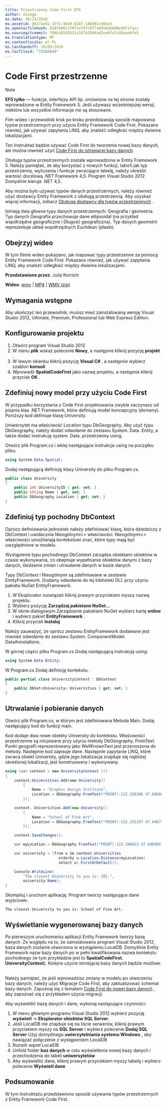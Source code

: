 ```yaml
---
title: Przestrzenny Code First EF6
author: divega
ms.date: 10/23/2016
ms.assetid: d617aed1-15f2-48a9-b187-186991c666e3
ms.openlocfilehash: 018f480c1f0f1e74fc9f7a8950a6880e96f1facc
ms.sourcegitcommit: 708b18520321c587b2046ad2ea9fa7c48aeebfe5
ms.translationtype: MT
ms.contentlocale: pl-PL
ms.lasthandoff: 10/09/2019
ms.locfileid: "72182649"
---
```

# <a name="spatial---code-first"></a>Code First przestrzenne
> [!NOTE]
> **EF5 tylko** — funkcje, interfejsy API itp. omówione na tej stronie zostały wprowadzone w Entity Framework 5. Jeśli używasz wcześniejszej wersji, niektóre lub wszystkie informacje nie są stosowane.

Film wideo i przewodnik krok po kroku przedstawiają sposób mapowania typów przestrzennych przy użyciu Entity Framework Code First. Pokazano również, jak używać zapytania LINQ, aby znaleźć odległość między dwiema lokalizacjami.

Ten Instruktaż będzie używać Code First do tworzenia nowej bazy danych, ale można również użyć [Code First do istniejącej bazy danych](~/ef6/modeling/code-first/workflows/existing-database.md).

Obsługa typów przestrzennych została wprowadzona w Entity Framework 5. Należy pamiętać, że aby korzystać z nowych funkcji, takich jak typ przestrzenny, wyliczenia i funkcje zwracające tabelę, należy określić wartość docelową .NET Framework 4,5. Program Visual Studio 2012 Domyślnie kieruje .NET 4,5.

Aby można było używać typów danych przestrzennych, należy również użyć dostawcy Entity Framework z obsługą przestrzenną. Aby uzyskać więcej informacji, zobacz [Obsługa dostawcy dla typów przestrzennych](~/ef6/fundamentals/providers/spatial-support.md) .

Istnieją dwa główne typy danych przestrzennych: Geografia i geometria. Typ danych Geografia przechowuje dane ellipsoidal (na przykład współrzędne geograficzne i Długość geograficzna). Typ danych geometrii reprezentuje układ współrzędnych Euclidean (płaski).

## <a name="watch-the-video"></a>Obejrzyj wideo
W tym filmie wideo pokazano, jak mapować typy przestrzenne za pomocą Entity Framework Code First. Pokazano również, jak używać zapytania LINQ, aby znaleźć odległość między dwiema lokalizacjami.

**Przedstawione przez**: Julia Kornich

**Wideo**: [wmv](https://download.microsoft.com/download/9/1/3/913EA17E-6F97-41D8-A4FE-805A0D83D26A/HDI-ITPro-MSDN-winvideo-spatialwithcodefirst.wmv) | [MP4](https://download.microsoft.com/download/9/1/3/913EA17E-6F97-41D8-A4FE-805A0D83D26A/HDI-ITPro-MSDN-mp4video-spatialwithcodefirst.m4v) | [WMV (zip)](https://download.microsoft.com/download/9/1/3/913EA17E-6F97-41D8-A4FE-805A0D83D26A/HDI-ITPro-MSDN-winvideo-spatialwithcodefirst.zip)

## <a name="pre-requisites"></a>Wymagania wstępne

Aby ukończyć ten przewodnik, musisz mieć zainstalowaną wersję Visual Studio 2012, Ultimate, Premium, Professional lub Web Express Edition.

## <a name="set-up-the-project"></a>Konfigurowanie projektu

1.  Otwórz program Visual Studio 2012
2.  W menu **plik** wskaż polecenie **Nowy**, a następnie kliknij pozycję **projekt** .
3.  W lewym okienku kliknij pozycję **Visual C\#** , a następnie wybierz szablon **konsoli**
4.  Wprowadź **SpatialCodeFirst** jako nazwę projektu, a następnie kliknij przycisk **OK** .

## <a name="define-a-new-model-using-code-first"></a>Zdefiniuj nowy model przy użyciu Code First

W przypadku korzystania z Code First projektowania zwykle zaczynasz od pisania klas .NET Framework, które definiują model koncepcyjny (domeny). Poniższy kod definiuje klasę University.

Uniwersytet ma właściwość Location typu DbGeography. Aby użyć typu DbGeography, należy dodać odwołanie do zestawu System. Data. Entity, a także dodać instrukcję system. Data. przestrzenny using.

Otwórz plik Program.cs i wklej następujące instrukcje using na początku pliku:

``` csharp
using System.Data.Spatial;
```

Dodaj następującą definicję klasy University do pliku Program.cs.

``` csharp
public class University  
{
    public int UniversityID { get; set; }
    public string Name { get; set; }
    public DbGeography Location { get; set; }
}
```

## <a name="define-the-dbcontext-derived-type"></a>Zdefiniuj typ pochodny DbContext

Oprócz definiowania jednostek należy zdefiniować klasę, która dziedziczy z DbContext i uwidacznia Nieogólnymi&lt;&gt; właściwości. Nieogólnymi&lt;&gt; właściwości umożliwiają kontekstowi znać, które typy mają być uwzględnione w modelu.

Wystąpienie typu pochodnego DbContext zarządza obiektami obiektów w czasie wykonywania, co obejmuje wypełnianie obiektów danymi z bazy danych, śledzenie zmian i utrwalanie danych w bazie danych.

Typy DbContext i Nieogólnymi są zdefiniowane w zestawie EntityFramework. Dodamy odwołanie do tej biblioteki DLL przy użyciu pakietu NuGet EntityFramework.

1.  W Eksplorator rozwiązań kliknij prawym przyciskiem myszy nazwę projektu.
2.  Wybierz pozycję **Zarządzaj pakietami NuGet...**
3.  W oknie dialogowym Zarządzanie pakietami NuGet wybierz kartę **online** i wybierz pakiet **EntityFramework** .
4.  Kliknij przycisk **Instaluj**

Należy zauważyć, że oprócz zestawu EntityFramework dodawane jest również odwołanie do zestawu System. ComponentModel. DataAnnotations.

W górnej części pliku Program.cs Dodaj następującą instrukcję using:

``` csharp
using System.Data.Entity;
```

W Program.cs Dodaj definicję kontekstu. 

``` csharp
public partial class UniversityContext : DbContext
{
    public DbSet<University> Universities { get; set; }
}
```

## <a name="persist-and-retrieve-data"></a>Utrwalanie i pobieranie danych

Otwórz plik Program.cs, w którym jest zdefiniowana Metoda Main. Dodaj następujący kod do funkcji main.

Kod dodaje dwa nowe obiekty University do kontekstu. Właściwości przestrzenne są inicjowane przy użyciu metody DbGeography. FromText. Punkt geografii reprezentowany jako WellKnownText jest przenoszona do metody. Następnie kod zapisuje dane. Następnie zapytanie LINQ, które zwraca obiekt University, gdzie jego lokalizacja znajduje się najbliżej określonej lokalizacji, jest konstruowany i wykonywany.

``` csharp
using (var context = new UniversityContext ())
{
    context.Universities.Add(new University()
        {
            Name = "Graphic Design Institute",
            Location = DbGeography.FromText("POINT(-122.336106 47.605049)"),
        });

    context. Universities.Add(new University()
        {
            Name = "School of Fine Art",
            Location = DbGeography.FromText("POINT(-122.335197 47.646711)"),
        });

    context.SaveChanges();

    var myLocation = DbGeography.FromText("POINT(-122.296623 47.640405)");

    var university = (from u in context.Universities
                        orderby u.Location.Distance(myLocation)
                        select u).FirstOrDefault();

    Console.WriteLine(
        "The closest University to you is: {0}.",
        university.Name);
}
```

Skompiluj i uruchom aplikację. Program tworzy następujące dane wyjściowe:

```console
The closest University to you is: School of Fine Art.
```

## <a name="view-the-generated-database"></a>Wyświetlanie wygenerowanej bazy danych

Po pierwszym uruchomieniu aplikacji Entity Framework tworzy bazę danych. Ze względu na to, że zainstalowano program Visual Studio 2012, baza danych zostanie utworzona w wystąpieniu LocalDB. Domyślnie Entity Framework nazw bazy danych po w pełni kwalifikowana nazwa kontekstu pochodnego (w tym przykładzie jest to **SpatialCodeFirst. UniversityContext**). Kolejne użycie istniejącej bazy danych będzie możliwe.  

Należy pamiętać, że jeśli wprowadzisz zmiany w modelu po utworzeniu bazy danych, należy użyć Migracje Code First, aby zaktualizować schemat bazy danych. Zapoznaj się z tematem [Code First do nowej bazy danych](~/ef6/modeling/code-first/workflows/new-database.md) , aby zapoznać się z przykładem użycia migracji.

Aby wyświetlić bazę danych i dane, wykonaj następujące czynności:

1.  W menu głównym programu Visual Studio 2012 wybierz pozycję **wyświetl** -&gt; **Eksplorator obiektów SQL Server**.
2.  Jeśli LocalDB nie znajduje się na liście serwerów, kliknij prawym przyciskiem myszy na **SQL Server** i wybierz polecenie **Dodaj SQL Server** Użyj domyślnego **uwierzytelniania systemu Windows** , aby nawiązać połączenie z wystąpieniem LocalDB
3.  Rozwiń węzeł LocalDB
4.  Unfold folder **baz danych** w celu wyświetlenia nowej bazy danych i przechodzenia do tabeli **uniwersytetów**
5.  Aby wyświetlić dane, kliknij prawym przyciskiem myszy tabelę i wybierz polecenie **Wyświetl dane**

## <a name="summary"></a>Podsumowanie

W tym instruktażu przedstawiono sposób używania typów przestrzennych z Entity Framework Code First. 
